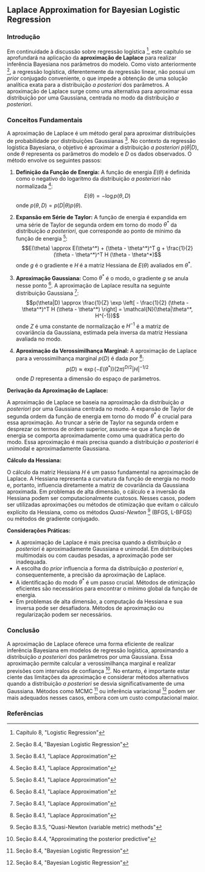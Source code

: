 ## Laplace Approximation for Bayesian Logistic Regression

### Introdução
Em continuidade à discussão sobre regressão logística [^8], este capítulo se aprofundará na aplicação da **aproximação de Laplace** para realizar inferência Bayesiana nos parâmetros do modelo. Como visto anteriormente [^8.4], a regressão logística, diferentemente da regressão linear, não possui um *prior* conjugado conveniente, o que impede a obtenção de uma solução analítica exata para a distribuição *a posteriori* dos parâmetros. A aproximação de Laplace surge como uma alternativa para aproximar essa distribuição por uma Gaussiana, centrada no modo da distribuição *a posteriori*.

### Conceitos Fundamentais
A aproximação de Laplace é um método geral para aproximar distribuições de probabilidade por distribuições Gaussianas [^8.4.1]. No contexto da regressão logística Bayesiana, o objetivo é aproximar a distribuição *a posteriori* $p(\theta|D)$, onde $\theta$ representa os parâmetros do modelo e $D$ os dados observados. O método envolve os seguintes passos:

1.  **Definição da Função de Energia:** A função de energia $E(\theta)$ é definida como o negativo do logaritmo da distribuição *a posteriori* não normalizada [^8.4.1]:
    $$E(\theta) = - \log p(\theta, D)$$
    onde $p(\theta, D) = p(D|\theta)p(\theta)$.

2.  **Expansão em Série de Taylor:** A função de energia é expandida em uma série de Taylor de segunda ordem em torno do modo $\theta^*$ da distribuição *a posteriori*, que corresponde ao ponto de mínimo da função de energia [^8.4.1]:
    $$E(\theta) \approx E(\theta^*) + (\theta - \theta^*)^T g + \frac{1}{2} (\theta - \theta^*)^T H (\theta - \theta^*)$$
    onde $g$ é o gradiente e $H$ é a matriz Hessiana de $E(\theta)$ avaliados em $\theta^*$.

3.  **Aproximação Gaussiana:** Como $\theta^*$ é o modo, o gradiente $g$ se anula nesse ponto [^8.4.1]. A aproximação de Laplace resulta na seguinte distribuição Gaussiana [^8.4.1]:
    $$p(\theta|D) \approx \frac{1}{Z} \exp \left[ - \frac{1}{2} (\theta - \theta^*)^T H (\theta - \theta^*) \right] = \mathcal{N}(\theta|\theta^*, H^{-1})$$
    onde $Z$ é uma constante de normalização e $H^{-1}$ é a matriz de covariância da Gaussiana, estimada pela inversa da matriz Hessiana avaliada no modo.

4.  **Aproximação da Verossimilhança Marginal:** A aproximação de Laplace para a verossimilhança marginal $p(D)$ é dada por [^8.4.1]:
    $$p(D) \approx \exp(-E(\theta^*)) (2\pi)^{D/2} |H|^{-1/2}$$
    onde $D$ representa a dimensão do espaço de parâmetros.

**Derivação da Aproximação de Laplace:**

A aproximação de Laplace se baseia na aproximação da distribuição *a posteriori* por uma Gaussiana centrada no modo. A expansão de Taylor de segunda ordem da função de energia em torno do modo $\theta^*$ é crucial para essa aproximação. Ao truncar a série de Taylor na segunda ordem e desprezar os termos de ordem superior, assume-se que a função de energia se comporta aproximadamente como uma quadrática perto do modo. Essa aproximação é mais precisa quando a distribuição *a posteriori* é unimodal e aproximadamente Gaussiana.

**Cálculo da Hessiana:**

O cálculo da matriz Hessiana $H$ é um passo fundamental na aproximação de Laplace. A Hessiana representa a curvatura da função de energia no modo e, portanto, influencia diretamente a matriz de covariância da Gaussiana aproximada. Em problemas de alta dimensão, o cálculo e a inversão da Hessiana podem ser computacionalmente custosos. Nesses casos, podem ser utilizadas aproximações ou métodos de otimização que evitam o cálculo explícito da Hessiana, como os métodos *Quasi-Newton* [^8.3.5] (BFGS, L-BFGS) ou métodos de gradiente conjugado.

**Considerações Práticas:**

*   A aproximação de Laplace é mais precisa quando a distribuição *a posteriori* é aproximadamente Gaussiana e unimodal. Em distribuições multimodais ou com caudas pesadas, a aproximação pode ser inadequada.
*   A escolha do *prior* influencia a forma da distribuição *a posteriori* e, consequentemente, a precisão da aproximação de Laplace.
*   A identificação do modo $\theta^*$ é um passo crucial. Métodos de otimização eficientes são necessários para encontrar o mínimo global da função de energia.
*   Em problemas de alta dimensão, a computação da Hessiana e sua inversa pode ser desafiadora. Métodos de aproximação ou regularização podem ser necessários.

### Conclusão
A aproximação de Laplace oferece uma forma eficiente de realizar inferência Bayesiana em modelos de regressão logística, aproximando a distribuição *a posteriori* dos parâmetros por uma Gaussiana. Essa aproximação permite calcular a verossimilhança marginal e realizar previsões com intervalos de confiança [^8.4.4]. No entanto, é importante estar ciente das limitações da aproximação e considerar métodos alternativos quando a distribuição *a posteriori* se desvia significativamente de uma Gaussiana. Métodos como MCMC [^8.4] ou inferência variacional [^8.4] podem ser mais adequados nesses casos, embora com um custo computacional maior.

### Referências
[^8]: Capítulo 8, "Logistic Regression"
[^8.4]: Seção 8.4, "Bayesian Logistic Regression"
[^8.4.1]: Seção 8.4.1, "Laplace Approximation"
[^8.3.5]: Seção 8.3.5, "Quasi-Newton (variable metric) methods"
[^8.4.4]: Seção 8.4.4, "Approximating the posterior predictive"

<!-- END -->